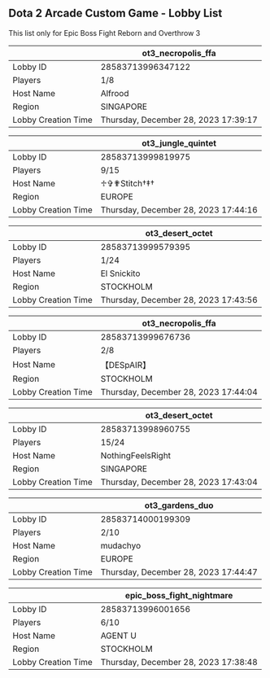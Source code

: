 ## Dota 2 Arcade Custom Game - Lobby List

This list only for Epic Boss Fight Reborn and Overthrow 3

|  | ot3_necropolis_ffa |
| ------ | ------ |
| Lobby ID | 28583713996347122 |
| Players | 1/8 |
| Host Name | Alfrood |
| Region | SINGAPORE |
| Lobby Creation Time | Thursday, December 28, 2023 17:39:17 |


|  | ot3_jungle_quintet |
| ------ | ------ |
| Lobby ID | 28583713999819975 |
| Players | 9/15 |
| Host Name | ♱✞✟Stitch†‡† |
| Region | EUROPE |
| Lobby Creation Time | Thursday, December 28, 2023 17:44:16 |


|  | ot3_desert_octet |
| ------ | ------ |
| Lobby ID | 28583713999579395 |
| Players | 1/24 |
| Host Name | El Snickito |
| Region | STOCKHOLM |
| Lobby Creation Time | Thursday, December 28, 2023 17:43:56 |


|  | ot3_necropolis_ffa |
| ------ | ------ |
| Lobby ID | 28583713999676736 |
| Players | 2/8 |
| Host Name | 【﻿DESpAIR】 |
| Region | STOCKHOLM |
| Lobby Creation Time | Thursday, December 28, 2023 17:44:04 |


|  | ot3_desert_octet |
| ------ | ------ |
| Lobby ID | 28583713998960755 |
| Players | 15/24 |
| Host Name | NothingFeelsRight |
| Region | SINGAPORE |
| Lobby Creation Time | Thursday, December 28, 2023 17:43:04 |


|  | ot3_gardens_duo |
| ------ | ------ |
| Lobby ID | 28583714000199309 |
| Players | 2/10 |
| Host Name | mudachyo |
| Region | EUROPE |
| Lobby Creation Time | Thursday, December 28, 2023 17:44:47 |


|  | epic_boss_fight_nightmare |
| ------ | ------ |
| Lobby ID | 28583713996001656 |
| Players | 6/10 |
| Host Name | AGENT U |
| Region | STOCKHOLM |
| Lobby Creation Time | Thursday, December 28, 2023 17:38:48 |


